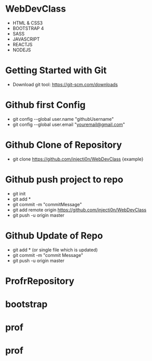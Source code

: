 # WebDevClass

- HTML & CSS3
- BOOTSTRAP 4
- SASS
- JAVASCRIPT
- REACTJS
- NODEJS

# Getting Started with Git
* Download git tool: https://git-scm.com/downloads

# Github first Config
* git config --global user.name "githubUsername"
* git config --global user.email "youremail@gmail.com"

# Github Clone of Repository
* git clone https://github.com/injecti0n/WebDevClass {example}

# Github push project to repo
* git init
* git add *
* git commit -m "commitMessage"
* git add remote origin https://github.com/injecti0n/WebDevClass
* git push -u origin master

# Github Update of Repo
* git add * (or single file which is updated)
* git commit -m "commit Message"
* git push -u origin master
# ProfrRepository
# bootstrap
# prof
# prof
